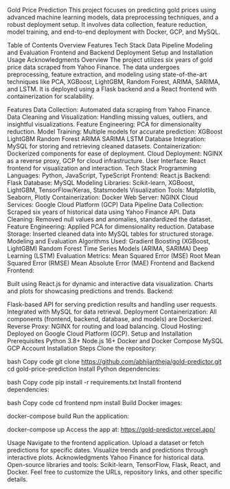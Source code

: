 Gold Price Prediction
This project focuses on predicting gold prices using advanced machine learning models, data preprocessing techniques, and a robust deployment setup. It involves data collection, feature reduction, model training, and end-to-end deployment with Docker, GCP, and MySQL.

Table of Contents
Overview
Features
Tech Stack
Data Pipeline
Modeling and Evaluation
Frontend and Backend
Deployment
Setup and Installation
Usage
Acknowledgments
Overview
The project utilizes six years of gold price data scraped from Yahoo Finance. The data undergoes preprocessing, feature extraction, and modeling using state-of-the-art techniques like PCA, XGBoost, LightGBM, Random Forest, ARIMA, SARIMA, and LSTM. It is deployed using a Flask backend and a React frontend with containerization for scalability.

Features
Data Collection: Automated data scraping from Yahoo Finance.
Data Cleaning and Visualization: Handling missing values, outliers, and insightful visualizations.
Feature Engineering: PCA for dimensionality reduction.
Model Training: Multiple models for accurate prediction:
XGBoost
LightGBM
Random Forest
ARIMA
SARIMA
LSTM
Database Integration: MySQL for storing and retrieving cleaned datasets.
Containerization: Dockerized components for ease of deployment.
Cloud Deployment: NGINX as a reverse proxy, GCP for cloud infrastructure.
User Interface: React frontend for visualization and interaction.
Tech Stack
Programming Languages: Python, JavaScript, TypeScript
Frontend: React.js
Backend: Flask
Database: MySQL
Modeling Libraries: Scikit-learn, XGBoost, LightGBM, TensorFlow/Keras, Statsmodels
Visualization Tools: Matplotlib, Seaborn, Plotly
Containerization: Docker
Web Server: NGINX
Cloud Services: Google Cloud Platform (GCP)
Data Pipeline
Data Collection: Scraped six years of historical data using Yahoo Finance API.
Data Cleaning: Removed null values and anomalies, standardized the dataset.
Feature Engineering: Applied PCA for dimensionality reduction.
Database Storage: Inserted cleaned data into MySQL tables for structured storage.
Modeling and Evaluation
Algorithms Used:
Gradient Boosting (XGBoost, LightGBM)
Random Forest
Time Series Models (ARIMA, SARIMA)
Deep Learning (LSTM)
Evaluation Metrics:
Mean Squared Error (MSE)
Root Mean Squared Error (RMSE)
Mean Absolute Error (MAE)
Frontend and Backend
Frontend:

Built using React.js for dynamic and interactive data visualization.
Charts and plots for showcasing predictions and trends.
Backend:

Flask-based API for serving prediction results and handling user requests.
Integrated with MySQL for data retrieval.
Deployment
Containerization: All components (frontend, backend, database, and models) are Dockerized.
Reverse Proxy: NGINX for routing and load balancing.
Cloud Hosting: Deployed on Google Cloud Platform (GCP).
Setup and Installation
Prerequisites
Python 3.8+
Node.js 16+
Docker and Docker Compose
MySQL
GCP Account
Installation Steps
Clone the repository:

bash
Copy code
git clone https://github.com/abhijantheja/gold-predictor.git
cd gold-price-prediction
Install Python dependencies:

bash
Copy code
pip install -r requirements.txt
Install frontend dependencies:

bash
Copy code
cd frontend
npm install
Build Docker images:

docker-compose build
Run the application:

docker-compose up
Access the app at:
https://gold-predictor.vercel.app/

Usage
Navigate to the frontend application.
Upload a dataset or fetch predictions for specific dates.
Visualize trends and predictions through interactive plots.
Acknowledgments
Yahoo Finance for historical data.
Open-source libraries and tools: Scikit-learn, TensorFlow, Flask, React, and Docker.
Feel free to customize the URLs, repository links, and other specific details.